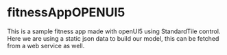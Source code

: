 # fitnessAppOPENUI5
This is a sample fitness app made with openUI5 using StandardTile control. Here we are using a static json data to build our model, this can be fetched from a web service as well.
